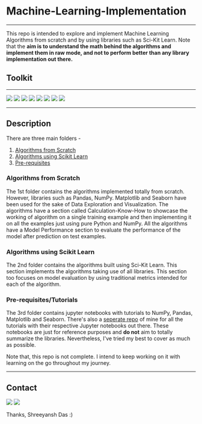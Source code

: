 # Machine-Learning-Implementation
---
This repo is intended to explore and implement Machine Learning Algorithms from scratch and by using libraries such as Sci-Kit Learn. 
Note that the **aim is to understand the math behind the algorithms and implement them in raw mode, and not to perform better than any library 
implementation out there.** 

## Toolkit
---
<a href = "https://python.org/"><img src = "https://img.shields.io/badge/Python-FFD43B?style=for-the-badge&logo=python&logoColor=blue"></a>
<a href = "https://jupyter.org/"><img src = "https://img.shields.io/badge/Jupyter-000000?style=for-the-badge&logo=jupyter&logoColor=orange"></a>
<a href = "https://scikit-learn.org/"><img src = "https://img.shields.io/badge/ScikitLearn-FFFFFF?style=for-the-badge&logo=scikitlearn&logoColor=orange"></a>
<a href = "https://pandas.pydata.org/"><img src = "https://img.shields.io/badge/Pandas-2C2D72?style=for-the-badge&logo=pandas&logoColor=white"></a>
<a href = "https://numpy.org/"><img src = "https://img.shields.io/badge/Numpy-FFFFFF?style=for-the-badge&logo=numpy&logoColor=blue"></a>
<a href = "https://matplotlib.org/"><img src = "https://img.shields.io/badge/Matplotlib-000000?style=for-the-badge&logo=matplotlib&logoColor=blue"></a>
<a href = "https://seaborn.pydata.org/"><img src = "https://img.shields.io/badge/Seaborn-3399FF?style=for-the-badge&logo=seaborn&logoColor=blue"></a>
<a href = "https://www.latex-project.org/"><img src = "https://img.shields.io/badge/LaTeX-47A141?style=for-the-badge&logo=LaTeX&logoColor=white"></a>

---
## Description
There are three main folders - 
1. <a href = "https://github.com/raunak-shr/Machine-Learning-Implementation/tree/main/Algorithms%20from%20Scratch">Algorithms from Scratch</a>
2. <a href = "https://github.com/raunak-shr/Machine-Learning-Implementation/tree/main/Algorithms%20from%20Scratch">Algorithms using Scikit Learn</a>
3. <a href = "https://github.com/raunak-shr/Machine-Learning-Implementation/tree/main/Pre-requisites">Pre-requisites</a>

### Algorithms from Scratch

The 1st folder contains the algorithms implemented totally from scratch. However, libraries such as Pandas, NumPy. Matplotlib and Seaborn have been used for the sake of 
Data Exploration and Visualization. The algorithms have a section called Calculation-Know-How to showcase the working of algorithm on a single training example
and then implementing it on all the examples just using pure Python and NumPy. All the algorithms have a Model Performance section to evaluate the performance of 
the model after prediction on test examples.

### Algorithms using Scikit Learn 

The 2nd folder contains the algorithms built using Sci-Kit Learn. This section implements the algorithms taking use of all libraries. This section too focuses on 
model evaluation by using traditional metrics intended for each of the algorithm.

### Pre-requisites/Tutorials 
The 3rd folder contains jupyter notebooks with tutorials to NumPy, Pandas, Matplotlib and Seaborn. There's also a <a href = "https://github.com/raunak-shr/ML-Library-Prerequisites">seperate repo</a> of mine for all the tutorials with their respective Jupyter notebooks out there. These notebooks are just for reference purposes and **do not** aim to totally summarize the libraries. Nevertheless, I've tried my best to cover as much as possible.


Note that, this repo is not complete. I intend to keep working on it with learning on the go throughout my journey.

---
## Contact
<a href = "https://www.linkedin.com/in/shreeyansh-das/"><img src = "https://img.shields.io/badge/LinkedIn-0077B5?style=for-the-badge&logo=linkedin&logoColor=white"></a>
<a href = "mailto: raunak.dvm@gmail.com" target="_blank"><img src = "https://img.shields.io/badge/Gmail-D14836?style=for-the-badge&logo=gmail&logoColor=white"></a>

Thanks,
Shreeyansh Das :)
